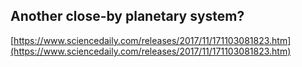 ## Another close-by planetary system?
  
  [https://www.sciencedaily.com/releases/2017/11/171103081823.htm](https://www.sciencedaily.com/releases/2017/11/171103081823.htm)